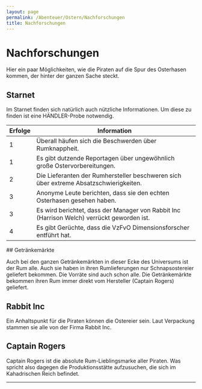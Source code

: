 ```yaml
---
layout: page
permalink: /Abenteuer/Ostern/Nachforschungen
title: Nachforschungen
---
```


# Nachforschungen

Hier ein paar Möglichkeiten, wie die Piraten auf die Spur des Osterhasen kommen, der hinter der ganzen Sache steckt.

## Starnet

Im Starnet finden sich natürlich auch nützliche Informationen. Um diese zu finden ist eine HÄNDLER-Probe notwendig.

<table><thead><tr><th>Erfolge</th><th>Information</th></tr></thead><tbody><tr><td>1</td><td>Überall häufen sich die Beschwerden über Rumknappheit.</td></tr><tr><td>1</td><td>Es gibt dutzende Reportagen über ungewöhnlich große Ostervorbereitungen.</td></tr><tr><td>2</td><td>Die Lieferanten der Rumhersteller beschweren sich über extreme Absatzschwierigkeiten.</td></tr><tr><td>3</td><td>Anonyme Leute berichten, dass sie den echten Osterhasen gesehen haben.</td></tr><tr><td>3</td><td>Es wird berichtet, dass der Manager von Rabbit Inc (Harrison Welch) verrückt geworden ist.</td></tr><tr><td>4</td><td>Es gibt Gerüchte, dass die VzFvO Dimensionsforscher entführt hat.</td></tr></tbody></table>
## Getränkemärkte

Auch bei den ganzen Getränkemärkten in dieser Ecke des Universums ist der Rum alle. Auch sie haben in ihren Rumlieferungen nur Schnapsostereier geliefert bekommen. Die Vorräte sind auch schon alle. Die Getränkemärkte bekommen ihren Rum immer direkt vom Hersteller (Captain Rogers) geliefert.

## Rabbit Inc

Ein Anhaltspunkt für die Piraten können die Ostereier sein. Laut Verpackung stammen sie alle von der Firma Rabbit Inc.

## Captain Rogers

Captain Rogers ist die absolute Rum-Lieblingsmarke aller Piraten. Was spricht also dagegen die Produktionsstätte aufzusuchen, die sich im Kahadrischen Reich befindet.

***
